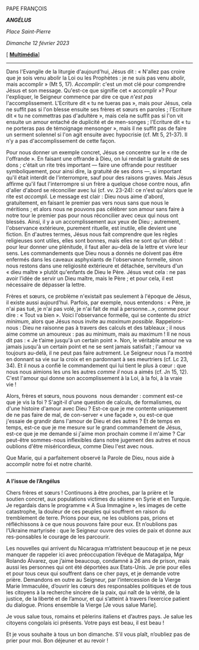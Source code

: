 PAPE FRANÇOIS

***ANGÉLUS***

*Place Saint-Pierre*

*Dimanche 12 février 2023*

[ **[Multimédia](http://w2.vatican.va/content/francesco/fr/events/event.dir.html/content/vaticanevents/fr/2023/2/12/angelus.html)**]

______________________________________

Dans l'Evangile de la liturgie d'aujourd'hui, Jésus dit : « N'allez pas croire que je sois venu abolir la Loi ou les Prophètes : je ne suis pas venu abolir, mais accomplir » (Mt 5, 17). *Accomplir*: c'est un mot clé pour comprendre Jésus et son message. Qu'est-ce que signifie cet « accomplir »? Pour l'expliquer, le Seigneur commence par dire ce que *n'est pas* l'accomplissement. L'Ecriture dit « tu ne tueras pas », mais pour Jésus, cela ne suffit pas si l'on blesse ensuite ses frères et sœurs en paroles ; l'Ecriture dit « tu ne commettras pas d'adultère », mais cela ne suffit pas si l'on vit ensuite un amour entaché de duplicité et de men-songes ; l'Ecriture dit « tu ne porteras pas de témoignage mensonger », mais il ne suffit pas de faire un serment solennel si l'on agit ensuite avec hypocrisie (cf. Mt 5, 21-37). Il n’y a pas d'accomplissement de cette façon.

Pour nous donner un exemple concret, Jésus se concentre sur le « rite de l'offrande ». En faisant une offrande à Dieu, on lui rendait la gratuité de ses dons ; c'était un rite très important — faire une offrande pour restituer symboliquement, pour ainsi dire, la gratuité de ses dons —, si important qu'il était interdit de l'interrompre, sauf pour des raisons graves. Mais Jésus affirme qu'il faut l'interrompre si un frère a quelque chose contre nous, afin d'aller d'abord se réconcilier avec lui (cf. vv. 23-24): ce n'est qu'alors que le rite est *accompli*. Le message est clair : Dieu nous aime d'abord, gratuitement, en faisant le premier pas vers nous sans que nous le méritions ; et alors nous ne pouvons pas célébrer son amour sans faire à notre tour le premier pas pour nous réconcilier avec ceux qui nous ont blessés. Ainsi, il y a un accomplissement aux yeux de Dieu ; autrement, l'observance extérieure, purement rituelle, est inutile, elle devient une fiction. En d'autres termes, Jésus nous fait comprendre que les règles religieuses sont utiles, elles sont bonnes, mais elles ne sont qu'un début : pour leur donner une plénitude, il faut aller au-delà de la lettre et vivre leur sens. Les commandements que Dieu nous a donnés ne doivent pas être enfermés dans les caveaux asphyxiants de l'observance formelle, sinon nous restons dans une religiosité extérieure et détachée, serviteurs d'un « dieu maître » plutôt qu'enfants de Dieu le Père. Jésus veut cela : ne pas avoir l’idée de servir un Dieu maître, mais le Père ; et pour cela, il est nécessaire de dépasser la lettre.

Frères et sœurs, ce problème n'existait pas seulement à l'époque de Jésus, il existe aussi aujourd'hui. Parfois, par exemple, nous entendons : « Père, je n'ai pas tué, je n'ai pas volé, je n'ai fait de mal à personne...», comme pour dire : « Tout va bien ». Voici l'observance formelle, qui se contente du *strict minimum*, alors que Jésus nous invite au *maximum possible*. Rappelons-nous : Dieu ne raisonne pas à travers des calculs et des tableaux ; il nous aime comme un amoureux : pas au minimum, mais au maximum ! Il ne nous dit pas : « Je t’aime jusqu'à un certain point ». Non, le véritable amour ne va jamais jusqu'à un certain point et ne se sent jamais satisfait ; l'amour va toujours au-delà, il ne peut pas faire autrement. Le Seigneur nous l'a montré en donnant sa vie sur la croix et en pardonnant à ses meurtriers (cf. Lc 23, 34). Et il nous a confié le commandement qui lui tient le plus à cœur : que nous nous aimions les uns les autres *comme il* nous a aimés (cf. Jn 15, 12). C'est l'amour qui donne son accomplissement à la Loi, à la foi, à la vraie vie !

Alors, frères et sœurs, nous pouvons  nous demander : comment est-ce que je vis la foi ? S'agit-il d'une question de calculs, de formalismes, ou d'une histoire d'amour avec Dieu ? Est-ce que je me contente uniquement de ne pas faire de mal, de con-server « une façade », ou est-ce que j'essaie de grandir dans l'amour de Dieu et des autres ? Et de temps en temps, est-ce que je me mesure sur le grand commandement de Jésus, est-ce que je me demande si j'aime mon prochain comme il m'aime ? Car peut-être sommes-nous inflexibles dans notre jugement des autres et nous oublions d'être miséricordieux, comme Dieu l'est avec nous.

Que Marie, qui a parfaitement observé la Parole de Dieu, nous aide à accomplir notre foi et notre charité.

_______________________________________________

**A l’issue de l’Angélus**

Chers frères et sœurs ! Continuons à être proches, par la prière et le soutien concret, aux populations victimes du séisme en Syrie et en Turquie. Je regardais dans le programme « A Sua Immagine », les images de cette catastrophe, la douleur de ces peuples qui souffrent en raison du tremblement de terre. Prions pour eux, ne les oublions pas, prions et réfléchissons à ce que nous pouvons faire pour eux. Et n’oublions pas l’Ukraine martyrisée : que le Seigneur ouvre des voies de paix et donne aux res-ponsables le courage de les parcourir.

Les nouvelles qui arrivent du Nicaragua m’attristent beaucoup et je ne peux manquer de rappeler ici avec préoccupation l’évêque de Matagalpa, Mgr Rolando Álvarez, que j’aime beaucoup, condamné à 26 ans de prison, mais aussi les personnes qui ont été déportées aux Etats-Unis. Je prie pour elles et pour tous ceux qui souffrent dans ce cher pays, et je demande votre prière. Demandons en outre au Seigneur, par l’intercession de la Vierge Marie Immaculée, d’ouvrir les cœurs des responsables politiques et de tous les citoyens à la recherche sincère de la paix, qui naît de la vérité, de la justice, de la liberté et de l’amour, et qui s’atteint à travers l’exercice patient du dialogue. Prions ensemble la Vierge [Je vous salue Marie].

Je vous salue tous, romains et pèlerins italiens et d’autres pays. Je salue les citoyens congolais ici présents. Votre pays est beau, il est beau !

Et je vous souhaite à tous un bon dimanche. S’il vous plaît, n’oubliez pas de prier pour moi. Bon déjeuner et au revoir !